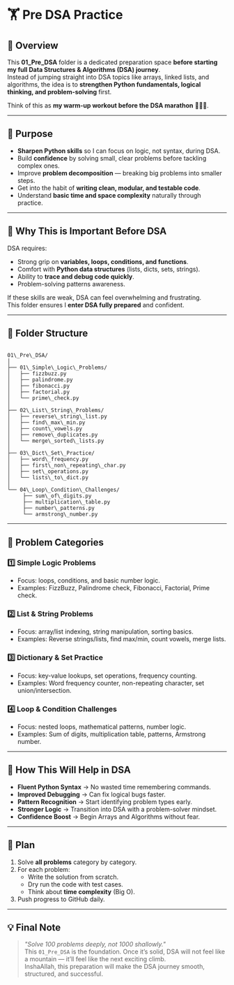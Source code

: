 # 🏋️ Pre DSA Practice

## 📌 Overview
This **01_Pre_DSA** folder is a dedicated preparation space **before starting my full Data Structures & Algorithms (DSA) journey**.  
Instead of jumping straight into DSA topics like arrays, linked lists, and algorithms, the idea is to **strengthen Python fundamentals, logical thinking, and problem-solving** first.

Think of this as **my warm-up workout before the DSA marathon** 🏃‍♂️💨.

---

## 🎯 Purpose
- **Sharpen Python skills** so I can focus on logic, not syntax, during DSA.
- Build **confidence** by solving small, clear problems before tackling complex ones.
- Improve **problem decomposition** — breaking big problems into smaller steps.
- Get into the habit of **writing clean, modular, and testable code**.
- Understand **basic time and space complexity** naturally through practice.

---

## 🧠 Why This is Important Before DSA
DSA requires:
- Strong grip on **variables, loops, conditions, and functions**.
- Comfort with **Python data structures** (lists, dicts, sets, strings).
- Ability to **trace and debug code quickly**.
- Problem-solving patterns awareness.

If these skills are weak, DSA can feel overwhelming and frustrating.  
This folder ensures I **enter DSA fully prepared** and confident.

---

## 📂 Folder Structure

```

01\_Pre\_DSA/
│
├── 01\_Simple\_Logic\_Problems/
│   ├── fizzbuzz.py
│   ├── palindrome.py
│   ├── fibonacci.py
│   ├── factorial.py
│   └── prime\_check.py
│
├── 02\_List\_String\_Problems/
│   ├── reverse\_string\_list.py
│   ├── find\_max\_min.py
│   ├── count\_vowels.py
│   ├── remove\_duplicates.py
│   └── merge\_sorted\_lists.py
│
├── 03\_Dict\_Set\_Practice/
│   ├── word\_frequency.py
│   ├── first\_non\_repeating\_char.py
│   ├── set\_operations.py
│   └── lists\_to\_dict.py
│
└── 04\_Loop\_Condition\_Challenges/
     ├── sum\_of\_digits.py
     ├── multiplication\_table.py
     ├── number\_patterns.py
     └── armstrong\_number.py

```

---

## 📌 Problem Categories

### 1️⃣ **Simple Logic Problems**
- Focus: loops, conditions, and basic number logic.
- Examples: FizzBuzz, Palindrome check, Fibonacci, Factorial, Prime check.

### 2️⃣ **List & String Problems**
- Focus: array/list indexing, string manipulation, sorting basics.
- Examples: Reverse strings/lists, find max/min, count vowels, merge lists.

### 3️⃣ **Dictionary & Set Practice**
- Focus: key-value lookups, set operations, frequency counting.
- Examples: Word frequency counter, non-repeating character, set union/intersection.

### 4️⃣ **Loop & Condition Challenges**
- Focus: nested loops, mathematical patterns, number logic.
- Examples: Sum of digits, multiplication table, patterns, Armstrong number.

---

## 🚀 How This Will Help in DSA
- **Fluent Python Syntax** → No wasted time remembering commands.
- **Improved Debugging** → Can fix logical bugs faster.
- **Pattern Recognition** → Start identifying problem types early.
- **Stronger Logic** → Transition into DSA with a problem-solver mindset.
- **Confidence Boost** → Begin Arrays and Algorithms without fear.

---

## 📅 Plan
1. Solve **all problems** category by category.
2. For each problem:
   - Write the solution from scratch.
   - Dry run the code with test cases.
   - Think about **time complexity** (Big O).
3. Push progress to GitHub daily.

---

## 💡 Final Note
> *"Solve 100 problems deeply, not 1000 shallowly."*  
> This `01_Pre_DSA` is the foundation. Once it’s solid, DSA will not feel like a mountain — it’ll feel like the next exciting climb.  
> InshaAllah, this preparation will make the DSA journey smooth, structured, and successful.
```
